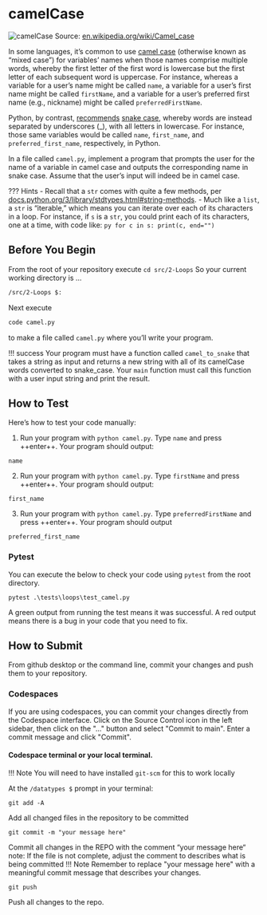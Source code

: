 # camelCase
![camelCase](../../images/CamelCase.png) 
Source: [en.wikipedia.org/wiki/Camel_case](https://en.wikipedia.org/wiki/Camel_case)

In some languages, it’s common to use [camel case](https://en.wikipedia.org/wiki/Camel_case) (otherwise known as “mixed case”) for variables’ names when those names comprise multiple words, whereby the first letter of the first word is lowercase but the first letter of each subsequent word is uppercase. For instance, whereas a variable for a user’s name might be called `name`, a variable for a user’s first name might be called `firstName`, and a variable for a user’s preferred first name (e.g., nickname) might be called `preferredFirstName`.

Python, by contrast, [recommends](https://peps.python.org/pep-0008/#function-and-variable-names) [snake case](https://en.wikipedia.org/wiki/Snake_case), whereby words are instead separated by underscores (_), with all letters in lowercase. For instance, those same variables would be called `name`, `first_name`, and `preferred_first_name`, respectively, in Python.

In a file called `camel.py`, implement a program that prompts the user for the name of a variable in camel case and outputs the corresponding name in snake case. Assume that the user’s input will indeed be in camel case.

??? Hints
    - Recall that a `str` comes with quite a few methods, per [docs.python.org/3/library/stdtypes.html#string-methods](https://docs.python.org/3/library/stdtypes.html#string-methods).
    - Much like a `list`, a `str` is “iterable,” which means you can iterate over each of its characters in a loop. For instance, if `s` is a `str`, you could print each of its characters, one at a time, with code like:
    ```py
		for c in s:
    		print(c, end="")
    ```

## Before You Begin
From the root of your repository execute `cd src/2-Loops` So your current working directory is ...		
```bash
/src/2-Loops $:
```
Next execute
```bash
code camel.py
```
to make a file called `camel.py` where you’ll write your program.

!!! success
    Your program must have a function called `camel_to_snake` that takes a string as input and returns a new string with all of its camelCase words converted to snake_case. Your `main` function must call this function with a user input string and print the result.

## How to Test
Here’s how to test your code manually:

1. Run your program with `python camel.py`. Type `name` and press ++enter++. Your program should output:
```
name
```
2. Run your program with `python camel.py`. Type `firstName` and press ++enter++. Your program should output:
```
first_name
```
3. Run your program with `python camel.py`. Type `preferredFirstName` and press ++enter++. Your program should output
```
preferred_first_name
```

### Pytest 
You can execute the below to check your code using `pytest` from the root directory.

```
pytest .\tests\loops\test_camel.py
```

A green output from running the test means it was successful. A red output means there is a bug in your code that you need to fix.

## How to Submit

From github desktop or the command line, commit your changes and push them to your repository.

### Codespaces
If you are using codespaces, you can commit your changes directly from the Codespace interface. Click on the Source Control icon in the left sidebar, then click on the "..." button and select "Commit to main". Enter a commit message and click "Commit".

#### Codespace terminal or your local terminal. 

!!! Note
    You will need to have installed `git-scm` for this to work locally

At the `/datatypes $` prompt in your terminal:
```
git add -A 
```
Add all changed files in the repository to be committed
```
git commit -m "your message here"
```
Commit all changes in the REPO with the comment “your message here“ note: If the file is not complete, adjust the comment to describes what is being committed
!!! Note
    Remember to replace "your message here" with a meaningful commit message that describes your changes.

```
git push 
```
Push all changes to the repo.
